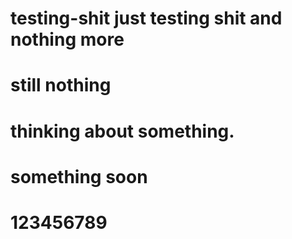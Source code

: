 # testing-shit just testing shit and  nothing more
# still nothing
# thinking about something.
# something soon
# 123456789

